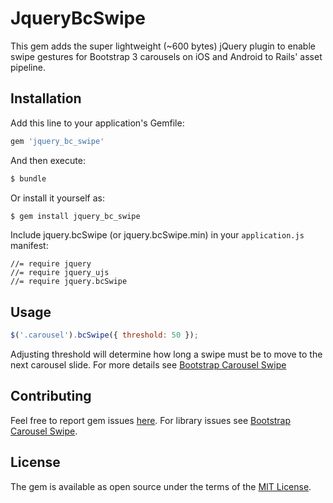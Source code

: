 # JqueryBcSwipe
This gem adds the super lightweight (~600 bytes) jQuery plugin to enable swipe gestures for Bootstrap 3
carousels on iOS and Android to Rails' asset pipeline.

## Installation
Add this line to your application's Gemfile:

```ruby
gem 'jquery_bc_swipe'
```

And then execute:
```bash
$ bundle
```

Or install it yourself as:
```bash
$ gem install jquery_bc_swipe
```

Include jquery.bcSwipe (or jquery.bcSwipe.min) in your `application.js` manifest:

```javscript    
//= require jquery
//= require jquery_ujs
//= require jquery.bcSwipe
```

## Usage
```javascript
$('.carousel').bcSwipe({ threshold: 50 });
```
Adjusting threshold will determine how long a swipe must be to move to the next carousel slide.
For more details see [Bootstrap Carousel Swipe](https://github.com/maaaaark/bcSwipe)

## Contributing
Feel free to report gem issues [here](https://github.com/mawiegand/jquery-bc-swipe/issues).
For library issues see [Bootstrap Carousel Swipe](https://github.com/maaaaark/bcSwipe).

## License
The gem is available as open source under the terms of the [MIT License](http://opensource.org/licenses/MIT).
